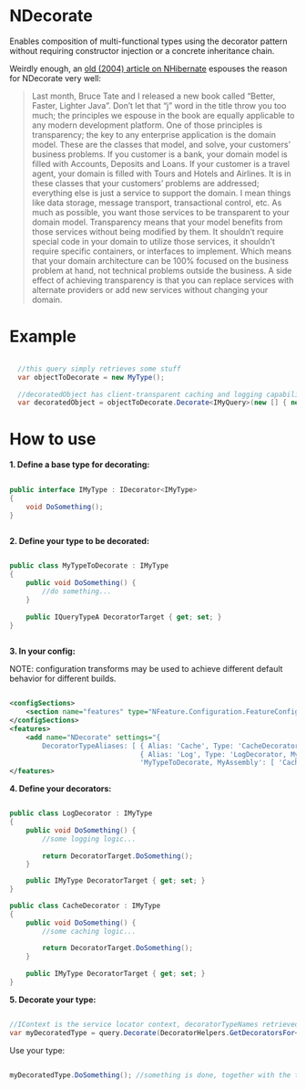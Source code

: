 NDecorate
=====

Enables composition of multi-functional types using the decorator pattern without requiring constructor injection or a concrete inheritance chain.

Weirdly enough, an [old (2004) article on NHibernate](http://www.theserverside.net/tt/articles/showarticle.tss?id=NHibernate) espouses the reason for NDecorate very well:

 > Last month, Bruce Tate and I released a new book called “Better, Faster, Lighter Java”. Don’t let that “j” word in the title throw you too much; the principles we espouse in the book are equally applicable to any modern development platform. One of those principles is transparency; the key to any enterprise application is the domain model. These are the classes that model, and solve, your customers’ business problems. If you customer is a bank, your domain model is filled with Accounts, Deposits and Loans. If your customer is a travel agent, your domain is filled with Tours and Hotels and Airlines. It is in these classes that your customers’ problems are addressed; everything else is just a service to support the domain. I mean things like data storage, message transport, transactional control, etc. As much as possible, you want those services to be transparent to your domain model. Transparency means that your model benefits from those services without being modified by them. It shouldn’t require special code in your domain to utilize those services, it shouldn’t require specific containers, or interfaces to implement. Which means that your domain architecture can be 100% focused on the business problem at hand, not technical problems outside the business. A side effect of achieving transparency is that you can replace services with alternate providers or add new services without changing your domain.

Example
=====

```C#

  //this query simply retrieves some stuff
  var objectToDecorate = new MyType();
  
  //decoratedObject has client-transparent caching and logging capability
  var decoratedObject = objectToDecorate.Decorate<IMyQuery>(new [] { new CacheDecorator(), new LogDecorator() });

```

How to use
=====

**1. Define a base type for decorating:**

```C#
 
public interface IMyType : IDecorator<IMyType>
{
	void DoSomething();
}
 
```

**2. Define your type to be decorated:**

```C#

public class MyTypeToDecorate : IMyType
{
	public void DoSomething() {
		//do something...
	}
 
	public IQueryTypeA DecoratorTarget { get; set; }
}
  
```

**3. In your config:**

NOTE: configuration transforms may be used to achieve different default behavior for different builds. 

```XML

<configSections>
	<section name="features" type="NFeature.Configuration.FeatureConfigurationSection`1[[NDecorate.Test.Fast.Feature, NDecorate.Test.Fast]], NFeature.Configuration" />
</configSections>
<features>
	<add name="NDecorate" settings="{ 
		DecoratorTypeAliases: [ { Alias: 'Cache', Type: 'CacheDecorator, MyAssembly' }, 
								{ Alias: 'Log', Type: 'LogDecorator, MyAssembly' } ], 
								'MyTypeToDecorate, MyAssembly': [ 'Cache', 'Log' ] }" />
</features>

````

**4. Define your decorators:**

```C#

public class LogDecorator : IMyType
{
	public void DoSomething() {
 		//some logging logic...
  
		return DecoratorTarget.DoSomething();
	}

	public IMyType DecoratorTarget { get; set; }
}

public class CacheDecorator : IMyType
{
	public void DoSomething() {
		//some caching logic...
   
		return DecoratorTarget.DoSomething();
	}
	
	public IMyType DecoratorTarget { get; set; }
}

```

**5. Decorate your type:**

```C#

//IContext is the service locator context, decoratorTypeNames retrieved from the config file
var myDecoratedType = query.Decorate(DecoratorHelpers.GetDecoratorsFor<IMyType, IContext>(serviceLocator, decoratorTypeNames));

```

Use your type:

```C#

myDecoratedType.DoSomething(); //something is done, together with the transparent execution of some caching and logging logic

```